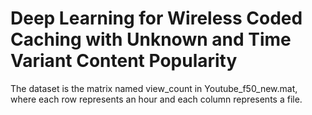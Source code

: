 # Deep Learning for Wireless Coded Caching with Unknown and Time Variant Content Popularity
The dataset is the matrix named view_count in Youtube_f50_new.mat, where each row represents an hour and each column represents a file.
